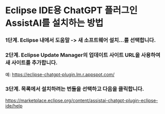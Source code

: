 # Eclipse IDE용 ChatGPT 플러그인 AssistAI를 설치하는 방법
### 1단계. Eclipse 내에서 도움말 -> 새 소프트웨어 설치...를 선택합니다.
 
### 2단계. Eclipse Update Manager의 업데이트 사이트 URL을 사용하여 새 사이트를 추가합니다.
예: https://eclipse-chatgpt-plugin.lm.r.appspot.com/

### 3단계. 목록에서 설치하려는 번들을 선택하고 다음을 클릭합니다.

https://marketplace.eclipse.org/content/assistai-chatgpt-plugin-eclipse-ide/help


